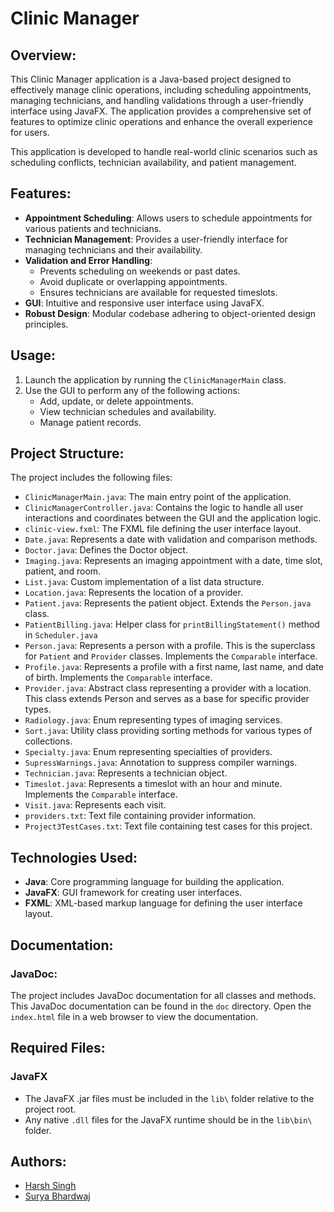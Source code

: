# Clinic Manager

## Overview:
This Clinic Manager application is a Java-based project designed to effectively manage clinic operations, including scheduling appointments, managing technicians, and handling validations through a user-friendly interface using JavaFX. The application provides a comprehensive set of features to optimize clinic operations and enhance the overall experience for users.

This application is developed to handle real-world clinic scenarios such as scheduling conflicts, technician availability, and patient management.

## Features:
* __Appointment Scheduling__: Allows users to schedule appointments for various patients and technicians.
* __Technician Management__: Provides a user-friendly interface for managing technicians and their availability.
* __Validation and Error Handling__:
    * Prevents scheduling on weekends or past dates.
    * Avoid duplicate or overlapping appointments.
    * Ensures technicians are available for requested timeslots.
* __GUI__: Intuitive and responsive user interface using JavaFX.
* __Robust Design__: Modular codebase adhering to object-oriented design principles.

## Usage:
1. Launch the application by running the `ClinicManagerMain` class.
2. Use the GUI to perform any of the following actions:
    * Add, update, or delete appointments.
    * View technician schedules and availability.
    * Manage patient records.

## Project Structure:
The project includes the following files:

* `ClinicManagerMain.java`: The main entry point of the application.
* `ClinicManagerController.java`: Contains the logic to handle all user interactions and coordinates between the GUI and the application logic.
* `clinic-view.fxml`: The FXML file defining the user interface layout.
* `Date.java`: Represents a date with validation and comparison methods.
* `Doctor.java`: Defines the Doctor object.
* `Imaging.java`: Represents an imaging appointment with a date, time slot, patient, and room.
* `List.java`: Custom implementation of a list data structure.
* `Location.java`: Represents the location of a provider.
* `Patient.java`: Represents the patient object. Extends the `Person.java` class.
* `PatientBilling.java`: Helper class for `printBillingStatement()` method in `Scheduler.java`
* `Person.java`: Represents a person with a profile. This is the superclass for `Patient` and `Provider` classes. Implements the `Comparable` interface.
* `Profile.java`: Represents a profile with a first name, last name, and date of birth. Implements the `Comparable` interface.
* `Provider.java`: Abstract class representing a provider with a location. This class extends Person and serves as a base for specific provider types.
* `Radiology.java`: Enum representing types of imaging services.
* `Sort.java`: Utility class providing sorting methods for various types of collections.
* `Specialty.java`: Enum representing specialties of providers.
* `SupressWarnings.java`: Annotation to suppress compiler warnings.
* `Technician.java`: Represents a technician object.
* `Timeslot.java`: Represents a timeslot with an hour and minute. Implements the `Comparable` interface.
* `Visit.java`: Represents each visit.
* `providers.txt`: Text file containing provider information.
* `Project3TestCases.txt`: Text file containing test cases for this project.

## Technologies Used:
* __Java__: Core programming language for building the application.
* __JavaFX__: GUI framework for creating user interfaces.
* __FXML__: XML-based markup language for defining the user interface layout.

## Documentation:
### JavaDoc:
The project includes JavaDoc documentation for all classes and methods.
This JavaDoc documentation can be found in the `doc` directory.
Open the `index.html` file in a web browser to view the documentation.

## Required Files:
### __JavaFX__
* The JavaFX .jar files must be included in the `lib\` folder relative to the project root.
* Any native `.dll` files for the JavaFX runtime should be in the `lib\bin\` folder.


## Authors:
* [Harsh Singh](mailto:harsh.singh7685@gmail.com)
* [Surya Bhardwaj](mailto:surya2003wj@gmail.com)
